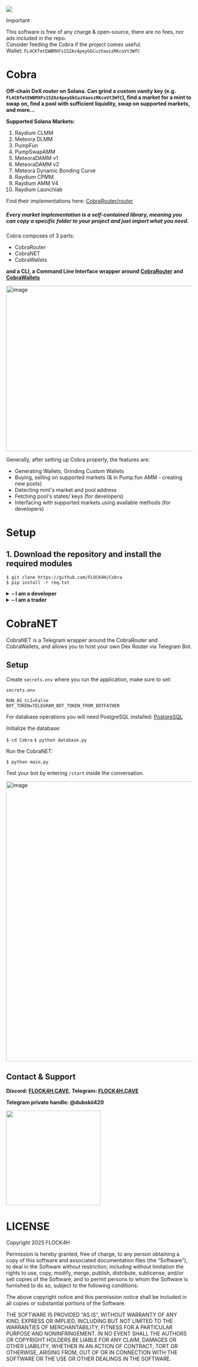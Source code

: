 <img src="https://github.com/FLOCK4H/Cobra/blob/main/imgs/cobra_banner.png" />

> [!IMPORTANT]
> This software is free of any charge & open-source, there are no fees, nor ads included in the repo.
> </br>
> Consider feeding the Cobra if the project comes useful.
> </br>
> Wallet: `FL4CKfetEWBMXFs15ZAz4peyGbCuzVaoszRKcoVt3WfC`

# Cobra

**Off-chain DeX router on Solana. Can grind a custom vanity key (e.g. `FL4CKfetEWBMXFs15ZAz4peyGbCuzVaoszRKcoVt3WfC`), find a market for a mint to swap on, find a pool with sufficient liquidity, swap on supported markets, and more...** 

**Supported Solana Markets:**

1. Raydium CLMM
2. Meteora DLMM
3. PumpFun
4. PumpSwapAMM
5. MeteoraDAMM v1
6. MeteoraDAMM v2
7. Meteora Dynamic Bonding Curve
8. Raydium CPMM
9. Raydium AMM V4
10. Raydium Launchlab

Find their implementations here: [CobraRouter/router](https://github.com/FLOCK4H/Cobra/tree/main/CobraRouter/CobraRouter/router)

<h5>Every market implementation is a self-contained library, meaning you can copy a specific folder to your project and just import what you need.</h5>

Cobra composes of 3 parts:
- CobraRouter
- CobraNET
- CobraWallets

**and a CLI, a Command Line Interface wrapper around [CobraRouter](https://github.com/FLOCK4H/Cobra/tree/main/CobraRouter/CobraRouter) and [CobraWallets](https://github.com/FLOCK4H/Cobra/tree/main/CobraWallets/)**

<img width="1075" height="447" alt="image" src="https://github.com/user-attachments/assets/58dc5704-fcf7-4272-a34d-15785b91cf4f" />

Generally, after setting up Cobra properly, the features are:
- Generating Wallets, Grinding Custom Wallets
- Buying, selling on supported markets (& in Pump.fun AMM - creating new pools)
- Detecting mint's market and pool address
- Fetching pool's states/ keys (for developers)
- Interfacing with supported markets using available methods (for developers)

# Setup

## 1. Download the repository and install the required modules

```
$ git clone https://github.com/FLOCK4H/Cobra
$ pip install -r req.txt
```

<details>
    <summary><b>– I am a developer</b></summary>

## 2. Install [CobraRouter](https://github.com/FLOCK4H/Cobra/tree/main/CobraRouter/CobraRouter) module:
    
```bash
$ cd CobraRouter
$ pip install .
```

Using the `Router(ctx: AsyncClient, session: aiohttp.ClientSession)` class requires the `secrets.env` file that includes:

`secrets.env`
```
HELIUS_API_KEY="your-helius-free-or-not-api-key" 
```

<details>
    <summary><b> (click) Alternatively, you can hardcode the helius key into the module and reinstall.</b></summary>

To hardcode the key change the line `HELIUS_API_KEY = os.getenv("HELIUS_API_KEY")` to `HELIUS_API_KEY = "your-api-key-here"`

`CobraRouter/router/libutils/_helius_api.py`
```python
import asyncio
...

load_dotenv("secrets.env") # will walk down to find the API key, if doesn't work for some reason, please manually set the API key below

# HELIUS_API_KEY = "5exxxxx-your-api-key-here"
HELIUS_API_KEY = os.getenv("HELIUS_API_KEY") # <- Change to string. e.g. "helius-api-key-here"

if not HELIUS_API_KEY:
    raise ValueError("HELIUS_API_KEY is not set in secrets.env | Or we couldn't find it, please manually set the API key in `CobraRouter/router/libutils/_helius_api.py`")
```

To reinstall:

```bash
# You have to be inside CobraRouter folder

$ pip uninstall cobra-router -y
$ pip install .
```
    
</details>

**Example usage:**

```python
from CobraRouter.detect import CobraDetector
from CobraRouter.router import Router
import asyncio
from solana.rpc.async_api import AsyncClient
import aiohttp

async def main():
    client = AsyncClient("https://api.apewise.org/rpc?api-key=")
    session = aiohttp.ClientSession()
    router = Router(client, session)
    detector = CobraDetector(router, "https://api.apewise.org/rpc?api-key=")
    detect = await detector._detect("9R1pCPM7GRr9F4gk978LqBQiPKfYStbZKc5iKV4imoon")
    print(detect)
    await client.close()
    await session.close()
    await router.close()

if __name__ == "__main__":
    asyncio.run(main())
```

**Example output:**

```bash
PS C:\Users\swear\Desktop> python .\test.py
BMBcZ9GWMCi9HaCE7BagrLxakzffy6fAGdEpihLRfVPw
[CobraRouter] Route winner (?): 675kPX9MHTjS2zt1qfr1NYHuzeLXfQM9H24wFSUt1Mp8 -> BMBcZ9GWMCi9HaCE7BagrLxakzffy6fAGdEpihLRfVPw
('675kPX9MHTjS2zt1qfr1NYHuzeLXfQM9H24wFSUt1Mp8', 'BMBcZ9GWMCi9HaCE7BagrLxakzffy6fAGdEpihLRfVPw')
```

More in the documentation (_In progress_).

</details>

<details>

<summary><b>– I am a trader</b></summary>

## 2. Configure the `secrets.env` file:

> Required variables are: `RUN_AS_CLI`, `HTTP_RPC`, `HELIUS_API_KEY` and `PRIVATE_KEY`.</br> 
> Helius can be free tier.</br>
> **Current fastest HTTP RPC Provider:** [Apewise](https://apewise.org)

**In `secrets.env` you can control `SLIPPAGE`, which is 1..100 range, and `PRIORITY_FEE_LEVEL` which is a String and options are: `low`, `medium`, `high`, `turbo`.**

```
RUN_AS_CLI=True
BOT_TOKEN=
HTTP_RPC="https://api.apewise.org/rpc?api-key=" # apewise.org -> fastest right now

# For getting mint authority we use `getAsset` from Helius off-chain API, Free Tier works just fine:
HELIUS_API_KEY="your-helius-free-or-not-api-key" 

# CLI CONFIG SECTION
PRIVATE_KEY=2wY3abcde5Pj4xxxxxxxxxxxxxxxxxxxxxxxxxxxx
SLIPPAGE=30 # Set if using CLI
PRIORITY_FEE_LEVEL="high" # Set if using CLI | "low", "medium", "high", "turbo"
```

## 3. Run the CLI

`$ python main.py`


<img width="913" height="181" alt="image" src="https://github.com/user-attachments/assets/ef98c6ab-86a5-4548-bba2-8d3ad9bdc89a" />


</details>

# CobraNET

CobraNET is a Telegram wrapper around the CobraRouter and CobraWallets, and allows you to host your own Dex Router via Telegram Bot.

## Setup

Create `secrets.env` where you run the application, make sure to set:

`secrets.env`
```
RUN_AS_CLI=False
BOT_TOKEN=TELEGRAM_BOT_TOKEN_FROM_BOTFATHER
```

For database operations you will need PostgreSQL installed: [PostgreSQL](https://www.postgresql.org/download)

Initialize the database:

`$ cd Cobra`
`$ python database.py`

Run the CobraNET:

`$ python main.py`

Test your bot by entering `/start` inside the conversation.

<img width="528" height="757" alt="image" src="https://github.com/user-attachments/assets/8af7dd6b-cc97-4ee1-9ed3-6abd5a13c163" />


## Contact & Support

**Discord: [FLOCK4H.CAVE](https://discord.gg/thREUECv2a)**, **Telegram: [FLOCK4H.CAVE](https://t.me/flock4hcave)**

**Telegram private handle: @dubskii420**

<img src="https://github.com/user-attachments/assets/d655c153-0056-47fc-8314-6f919f18ed6d" width="256" />

# LICENSE

Copyright 2025 FLOCK4H

Permission is hereby granted, free of charge, to any person obtaining a copy of this software and associated documentation files (the “Software”), to deal in the Software without restriction, including without limitation the rights to use, copy, modify, merge, publish, distribute, sublicense, and/or sell copies of the Software, and to permit persons to whom the Software is furnished to do so, subject to the following conditions:

The above copyright notice and this permission notice shall be included in all copies or substantial portions of the Software.

THE SOFTWARE IS PROVIDED “AS IS”, WITHOUT WARRANTY OF ANY KIND, EXPRESS OR IMPLIED, INCLUDING BUT NOT LIMITED TO THE WARRANTIES OF MERCHANTABILITY, FITNESS FOR A PARTICULAR PURPOSE AND NONINFRINGEMENT. IN NO EVENT SHALL THE AUTHORS OR COPYRIGHT HOLDERS BE LIABLE FOR ANY CLAIM, DAMAGES OR OTHER LIABILITY, WHETHER IN AN ACTION OF CONTRACT, TORT OR OTHERWISE, ARISING FROM, OUT OF OR IN CONNECTION WITH THE SOFTWARE OR THE USE OR OTHER DEALINGS IN THE SOFTWARE.
